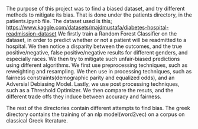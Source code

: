 The purpose of this project was to find a biased dataset, and try different methods to mitigate its bias.
That is done under the patients directory, in the patients.ipynb file.
The dataset used is this; https://www.kaggle.com/datasets/majdmustafa/diabetes-hospital-readmission-dataset
We firstly train a Random Forest Classifier on the dataset, in order to predict whether or not a patient will be readmitted to a hospital.
We then notice a disparity between the outcomes, and the true positive/negative, false positive/negative results for different genders, and especially races.
We then try to mitigate such unfair-biased predictions using different algorithms.
We first use preprocessing techniques, such as reweighting and resampling.
We then use in processing techniques, such as fairness constraints(demographic parity and equalized odds), and an Adversial Debiasing Model.
Lastly, we use post processing techniques, such as a Threshold Optimizer.
We then compare the resuts, and the different trade offs they induce between accuracy and fairness.

The rest of the directories contain different attempts to find bias.
The greek directory contains the training of an nlp model(word2vec) on a corpus on classical Greek literature.
